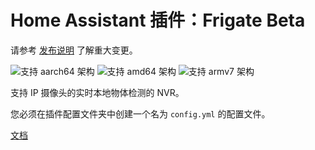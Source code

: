 # Home Assistant 插件：Frigate Beta

请参考 [发布说明](https://github.com/blakeblackshear/frigate/releases) 了解重大变更。

![支持 aarch64 架构][aarch64-shield] ![支持 amd64 架构][amd64-shield] ![支持 armv7 架构][armv7-shield]

支持 IP 摄像头的实时本地物体检测的 NVR。

您必须在插件配置文件夹中创建一个名为 `config.yml` 的配置文件。

[文档](https://docs.frigate.video)

[aarch64-shield]: https://img.shields.io/badge/aarch64-yes-green.svg
[amd64-shield]: https://img.shields.io/badge/amd64-yes-green.svg
[armv7-shield]: https://img.shields.io/badge/armv7-yes-green.svg